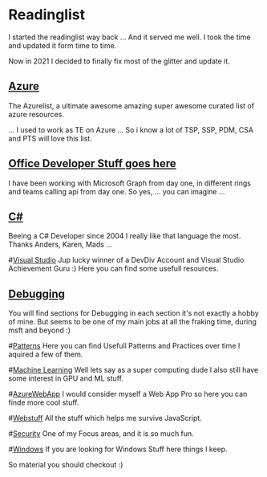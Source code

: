 # Readinglist

I started the readinglist way back ... And it served me well. I took the time and updated it form time to time. 

Now in 2021 I decided to finally fix most of the glitter and update it. 

[Azure](Azure.md)
---
The Azurelist, a ultimate awesome amazing super awesome curated list of azure resources.  

... I used to work as TE on Azure ... So i know a lot of TSP, SSP, PDM, CSA and PTS will love this list.

[Office Developer Stuff goes here](Office.md)
---
I have been working with Microsoft Graph from day one, in different rings and teams calling api from day one. So yes, ... you can imagine ...

[C#](CSharp.md)
---
Beeing a C# Developer since 2004 I really like that language the most. Thanks Anders, Karen, Mads ...

#[Visual Studio](VisualStudio.md)
Jup lucky winner of a DevDiv Account and Visual Studio Achievement Guru :) 
Here you can find some usefull resources.

[Debugging]()
---
You will find sections for Debugging in each section it's not exactly a hobby of mine.
But seems to be one of my main jobs at all the fraking time, during msft and beyond :)

#[Patterns](Patterns.md)
Here you can find Usefull Patterns and Practices over time I aquired a few of them.

#[Machine Learning](ML.md)
Well lets say as a super computing dude I also still have some interest in GPU and ML stuff.

#[AzureWebApp](AzureWebApp.md)
I would consider myself a Web App Pro so here you can finde more cool stuff.

#[Webstuff](Webstuff.md)
All the stuff which helps me survive JavaScript. 



#[Security](Security.md)
One of my Focus areas, and it is so much fun. 

#[Windows](Windows.md)
If you are looking for Windows Stuff here things I keep.

So material you should checkout :)


